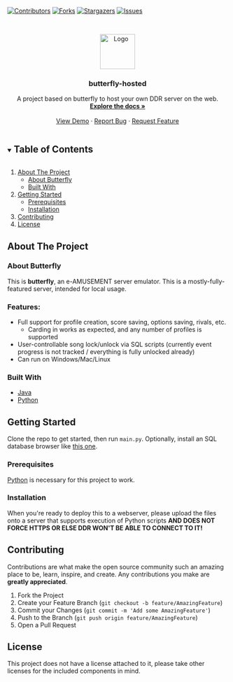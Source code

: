 [![Contributors][contributors-shield]][contributors-url]
[![Forks][forks-shield]][forks-url]
[![Stargazers][stars-shield]][stars-url]
[![Issues][issues-shield]][issues-url]

<!-- PROJECT LOGO -->
<br />
<p align="center">
  <a href="https://github.com/piotr25691/butterfly-hosted">
    <img src="images/logo.png" alt="Logo" width="80" height="80">
  </a>

  <h3 align="center">butterfly-hosted</h3>

  <p align="center">
    A project based on butterfly to host your own DDR server on the web.
    <br />
    <a href="https://github.com/piotr25691/butterfly-hosted"><strong>Explore the docs »</strong></a>
    <br />
    <br />
    <a href="https://github.com/piotr25691/butterfly-hosted">View Demo</a>
    ·
    <a href="https://github.com/piotr25691/butterfly-hosted/issues">Report Bug</a>
    ·
    <a href="https://github.com/piotr25691/butterfly-hosted/issues">Request Feature</a>
  </p>
</p>



<!-- TABLE OF CONTENTS -->
<details open="open">
  <summary><h2 style="display: inline-block">Table of Contents</h2></summary>
  <ol>
    <li>
      <a href="#about-the-project">About The Project</a>
      <ul>
        <li><a href="#about-butterfly">About Butterfly</a></li>
        <li><a href="#built-with">Built With</a></li>
      </ul>
    </li>
    <li>
      <a href="#getting-started">Getting Started</a>
      <ul>
        <li><a href="#prerequisites">Prerequisites</a></li>
        <li><a href="#installation">Installation</a></li>
      </ul>
    </li>
    <li><a href="#contributing">Contributing</a></li>
    <li><a href="#license">License</a></li>
  </ol>
</details>



<!-- ABOUT THE PROJECT -->
## About The Project

### About Butterfly

This is **butterfly**, an e-AMUSEMENT server emulator. This is a mostly-fully-featured server, intended for local usage.

### Features:

* Full support for profile creation, score saving, options saving, rivals, etc.
  * Carding in works as expected, and any number of profiles is supported
* User-controllable song lock/unlock via SQL scripts (currently event progress is not tracked / everything is fully unlocked already)
* Can run on Windows/Mac/Linux

### Built With

* [Java](https://www.java.com/en/)
* [Python](https://www.python.org/)

<!-- GETTING STARTED -->
## Getting Started

Clone the repo to get started, then run `main.py`. Optionally, install an SQL database browser like [this one](https://sqlitebrowser.org/).

### Prerequisites

[Python](https://www.python.org/) is necessary for this project to work.


### Installation

When you're ready to deploy this to a webserver, please upload the files onto a server that supports execution of Python scripts **AND DOES NOT FORCE HTTPS OR ELSE DDR WON'T BE ABLE TO CONNECT TO IT!**

<!-- CONTRIBUTING -->
## Contributing

Contributions are what make the open source community such an amazing place to be, learn, inspire, and create. Any contributions you make are **greatly appreciated**.

1. Fork the Project
2. Create your Feature Branch (`git checkout -b feature/AmazingFeature`)
3. Commit your Changes (`git commit -m 'Add some AmazingFeature'`)
4. Push to the Branch (`git push origin feature/AmazingFeature`)
5. Open a Pull Request

<!-- LICENSE -->
## License

This project does not have a license attached to it, please take other licenses for the included components in mind.

[contributors-shield]: https://img.shields.io/github/contributors/piotr25691/butterfly-hosted.svg?style=for-the-badge
[contributors-url]: https://github.com/piotr25691/butterfly-hosted/graphs/contributors
[forks-shield]: https://img.shields.io/github/forks/piotr25691/butterfly-hosted.svg?style=for-the-badge
[forks-url]: https://github.com/piotr25691/butterfly-hosted/network/members
[stars-shield]: https://img.shields.io/github/stars/piotr25691/butterfly-hosted.svg?style=for-the-badge
[stars-url]: https://github.com/piotr25691/butterfly-hosted/stargazers
[issues-shield]: https://img.shields.io/github/issues/piotr25691/butterfly-hosted.svg?style=for-the-badge
[issues-url]: https://github.com/piotr25691/butterfly-hosted/issues
[license-shield]: https://img.shields.io/github/license/piotr25691/butterfly-hosted.svg?style=for-the-badge
[license-url]: https://github.com/piotr25691/butterfly-hosted/blob/master/LICENSE.txt
[product-screenshot]: images/screenshot.png
